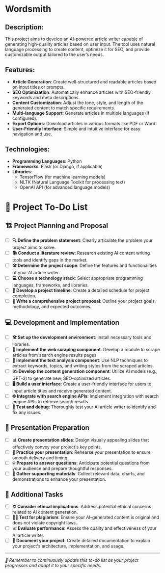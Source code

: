 # Wordsmith

## Description:

This project aims to develop an AI-powered article writer capable of generating high-quality articles based on user input. The tool uses natural language processing to create content, optimize it for SEO, and provide customizable output tailored to the user’s needs.

## Features:

* **Article Generation**: Create well-structured and readable articles based on input titles or prompts.
* **SEO Optimization**: Automatically enhance articles with SEO-friendly keywords and meta descriptions.
* **Content Customization**: Adjust the tone, style, and length of the generated content to match specific requirements.
* **Multi-language Support**: Generate articles in multiple languages (if configured).
* **Export Options**: Download articles in various formats like PDF or Word.
* **User-Friendly Interface**: Simple and intuitive interface for easy navigation and use.

## Technologies:

* **Programming Languages**: Python
* **Frameworks**: Flask (or Django, if applicable)
* **Libraries**:
  * TensorFlow (for machine learning models)
  * NLTK (Natural Language Toolkit for processing text)
  * OpenAI API (for advanced language models)


# 📝 Project To-Do List

## 🏗️ Project Planning and Proposal

- [ ] **🔍 Define the problem statement**: Clearly articulate the problem your project aims to solve.
- [ ] **📚 Conduct a literature review**: Research existing AI content writing tools and identify gaps in the market.
- [ ] **🛠️ Determine the project scope**: Define the features and functionalities of your AI article writer.
- [ ] **💻 Choose a technology stack**: Select appropriate programming languages, frameworks, and libraries.
- [ ] **📅 Develop a project timeline**: Create a detailed schedule for project completion.
- [ ] **📝 Write a comprehensive project proposal**: Outline your project goals, methodology, and expected outcomes.

## 💻 Development and Implementation

- [ ] **🛠️ Set up the development environment**: Install necessary tools and libraries.
- [ ] **🔗 Implement the web scraping component**: Develop a module to scrape articles from search engine results pages.
- [ ] **🧠 Implement the text analysis component**: Use NLP techniques to extract keywords, topics, and writing styles from the scraped articles.
- [ ] **✍️ Develop the content generation component**: Utilize AI models (e.g., GPT-3) to generate new, SEO-optimized articles.
- [ ] **🖥️ Build a user interface**: Create a user-friendly interface for users to input article titles and receive generated content.
- [ ] **🌐 Integrate with search engine APIs**: Implement integration with search engine APIs to retrieve search results.
- [ ] **🐞 Test and debug**: Thoroughly test your AI article writer to identify and fix any issues.

## 🎤 Presentation Preparation

- [ ] **📊 Create presentation slides**: Design visually appealing slides that effectively convey your project's key points.
- [ ] **🎯 Practice your presentation**: Rehearse your presentation to ensure smooth delivery and timing.
- [ ] **💡 Prepare to answer questions**: Anticipate potential questions from your audience and prepare thoughtful responses.
- [ ] **📁 Gather supporting materials**: Collect relevant data, charts, and demonstrations to enhance your presentation.

## 🚀 Additional Tasks

- [ ] **⚖️ Consider ethical implications**: Address potential ethical concerns related to AI content generation.
- [ ] **🕵️‍♂️ Test for plagiarism**: Ensure your AI-generated content is original and does not violate copyright laws.
- [ ] **📈 Evaluate performance**: Assess the quality and effectiveness of your AI article writer.
- [ ] **📜 Document your project**: Create detailed documentation to explain your project's architecture, implementation, and usage.

---

*🔄 Remember to continuously update this to-do list as your project progresses and adapt it to your specific needs.*
